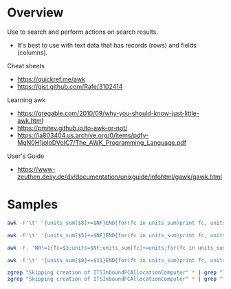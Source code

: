 # Overview

Use to search and perform actions on search results.
- It's best to use with text data that has records (rows) and fields
  (columns).

Cheat sheets
- https://quickref.me/awk
- https://gist.github.com/Rafe/3102414

Learning awk
- https://gregable.com/2010/09/why-you-should-know-just-little-awk.html
- https://pmitev.github.io/to-awk-or-not/
- https://ia803404.us.archive.org/0/items/pdfy-MgN0H1joIoDVoIC7/The_AWK_Programming_Language.pdf

User's Guide
- https://www-zeuthen.desy.de/dv/documentation/unixguide/infohtml/gawk/gawk.html

# Samples

```sh
awk -F'\t' '{units_sum[$8]+=$NF}END{for(fc in units_sum)print fc, units_sum[fc]}' prod-available-freight-us.tsv | sort > prod-availalbe-freight-us-sorted.txt

awk -F'\t' '{units_sum[$5]+=$NF}END{for(fc in units_sum)print fc, units_sum[fc]}' gamma-available-freight-us.tsv | sort > gamma-available-group-by-sorted.txt

awk -F, 'NR!=1{fc=$3;units=$NF;units_sum[fc]+=units;for(fc in units_sum){print fc, units_sum[fc]}}' AU-2023-03-29.csv | sort > au.txt

awk -F'\t' '{units_sum[$9]+=$11}END{for(fc in units_sum)print fc, units_sum[fc]}' 1 | sort > us-nti.txt

zgrep "Skipping creation of ITSInboundFCAllocationComputer" * | grep "TransferArcs" | awk '{for (i=1; i<=NF; i++) if ($i ~ /ASIN:/) print $(i+1)}'
zgrep "Skipping creation of ITSInboundFCAllocationComputer" * | grep "TransferArcs" | awk '{for (i=1; i<=NF; i++) if ($i ~ /ASIN:/) { asin=$(i+1); if (!(asin in seen)) { print asin; seen[asin]; fflush(); }}}' >> /tmp/asin_list.txt
```
